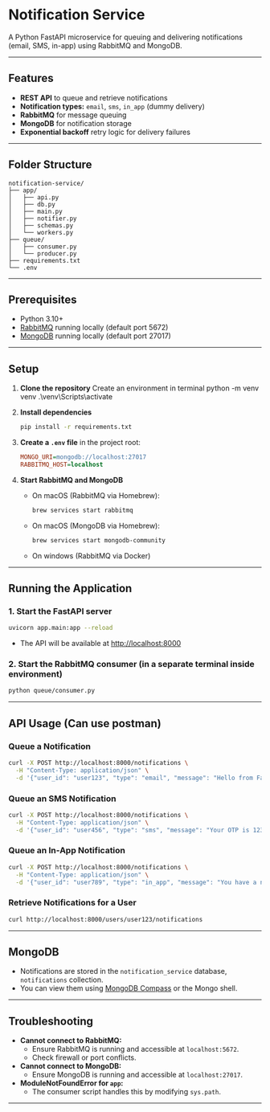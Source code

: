 # Notification Service

A Python FastAPI microservice for queuing and delivering notifications (email, SMS, in-app) using RabbitMQ and MongoDB.

---

## Features
- **REST API** to queue and retrieve notifications
- **Notification types:** `email`, `sms`, `in_app` (dummy delivery)
- **RabbitMQ** for message queuing
- **MongoDB** for notification storage
- **Exponential backoff** retry logic for delivery failures

---

## Folder Structure
```
notification-service/
├── app/
│   ├── api.py
│   ├── db.py
│   ├── main.py
│   ├── notifier.py
│   ├── schemas.py
│   └── workers.py
├── queue/
│   ├── consumer.py
│   └── producer.py
├── requirements.txt
└── .env
```

---

## Prerequisites
- Python 3.10+
- [RabbitMQ](https://www.rabbitmq.com/download.html) running locally (default port 5672)
- [MongoDB](https://www.mongodb.com/try/download/community) running locally (default port 27017)

---

## Setup

1. **Clone the repository**
    Create an environment in terminal
        python -m venv venv
        .\venv\Scripts\activate

2. **Install dependencies**
   ```sh
   pip install -r requirements.txt
   ```

3. **Create a `.env` file** in the project root:
   ```ini
   MONGO_URI=mongodb://localhost:27017
   RABBITMQ_HOST=localhost
   ```

4. **Start RabbitMQ and MongoDB**
   - On macOS (RabbitMQ via Homebrew):
     ```sh
     brew services start rabbitmq
     ```
   - On macOS (MongoDB via Homebrew):
     ```sh
     brew services start mongodb-community
     ```
   - On windows (RabbitMQ via Docker)

---

## Running the Application

### 1. Start the FastAPI server
```sh
uvicorn app.main:app --reload
```
- The API will be available at [http://localhost:8000](http://localhost:8000)

### 2. Start the RabbitMQ consumer (in a separate terminal inside environment)
```sh
python queue/consumer.py
```

---

## API Usage (Can use postman)

### Queue a Notification
```sh
curl -X POST http://localhost:8000/notifications \
  -H "Content-Type: application/json" \
  -d '{"user_id": "user123", "type": "email", "message": "Hello from FastAPI!"}'
```

### Queue an SMS Notification
```sh
curl -X POST http://localhost:8000/notifications \
  -H "Content-Type: application/json" \
  -d '{"user_id": "user456", "type": "sms", "message": "Your OTP is 123456."}'
```

### Queue an In-App Notification
```sh
curl -X POST http://localhost:8000/notifications \
  -H "Content-Type: application/json" \
  -d '{"user_id": "user789", "type": "in_app", "message": "You have a new message!"}'
```

### Retrieve Notifications for a User
```sh
curl http://localhost:8000/users/user123/notifications
```

---

## MongoDB
- Notifications are stored in the `notification_service` database, `notifications` collection.
- You can view them using [MongoDB Compass](https://www.mongodb.com/products/compass) or the Mongo shell.

---

## Troubleshooting
- **Cannot connect to RabbitMQ:**
  - Ensure RabbitMQ is running and accessible at `localhost:5672`.
  - Check firewall or port conflicts.
- **Cannot connect to MongoDB:**
  - Ensure MongoDB is running and accessible at `localhost:27017`.
- **ModuleNotFoundError for `app`:**
  - The consumer script handles this by modifying `sys.path`.

---

